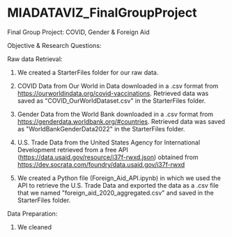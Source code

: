 # MIADATAVIZ_FinalGroupProject
Final Group Project: COVID, Gender &amp; Foreign Aid

Objective & Research Questions:


Raw data Retrieval: 

1. We created a StarterFiles folder for our raw data. 

2. COVID Data from Our World in Data downloaded in a .csv format from https://ourworldindata.org/covid-vaccinations. Retrieved data was saved as "COVID_OurWorldDataset.csv" in the StarterFiles folder.

3. Gender Data from the World Bank downloaded in a .csv format from https://genderdata.worldbank.org/#countries. Retrieved data was saved as "WorldBankGenderData2022" in the StarterFiles folder. 

4. U.S. Trade Data from the United States Agency for International Development retrieved from a free API (https://data.usaid.gov/resource/i37f-rwxd.json) obtained from https://dev.socrata.com/foundry/data.usaid.gov/i37f-rwxd

5. We created a Python file (Foreign_Aid_API.ipynb) in which we used the API to retrieve the U.S. Trade Data and exported the data as a .csv file that we named "foreign_aid_2020_aggregated.csv" and saved in the StarterFiles folder. 


Data Preparation:

1. We cleaned 







